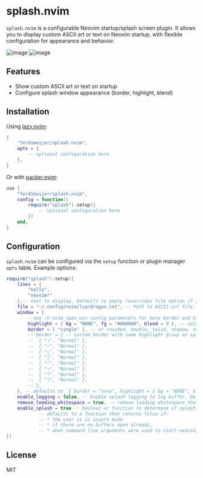 # splash.nvim

`splash.nvim` is a configurable Neovim startup/splash screen plugin. It allows you to display custom ASCII art or text on Neovim startup, with flexible configuration for appearance and behavior.

![image](https://raw.githubusercontent.com/ferdimeijer/splash.nvim/demo1.png)
![image](https://raw.githubusercontent.com/ferdimeijer/splash.nvim/demo2.png)

## Features

- Show custom ASCII art or text on startup
- Configure splash window appearance (border, highlight, blend)

## Installation

Using [lazy.nvim](https://github.com/folke/lazy.nvim):

```lua
{
    "ferdimeijer/splash.nvim",
    opts = {
        -- optional configuration here
    },
}
```

Or with [packer.nvim](https://github.com/wbthomason/packer.nvim):

```lua
use {
    "ferdimeijer/splash.nvim",
    config = function()
        require("splash").setup({
            -- optional configuration here
        })
    end,
}
```

## Configuration

`splash.nvim` can be configured via the `setup` function or plugin manager `opts` table. Example options:

```lua
require("splash").setup({
    lines = { 
        "hello",
        "neovim!"
    },-- text to display. Defaults to empty (overrides file option if set)
    file = "~/.config/nvim/lua/dragon.txt", -- Path to ASCII art file. Defaults to `<plugin_dir>/../art/dragon.txt`
    window = {
        --see :h nvim_open_win config parameters for more border and highlight options
        highlight = { bg = "NONE", fg = "#800000", blend = 0 }, -- splash window highlight options to change background, foreground color and blend
        border = { "single" }, -- or rounded, double, solid, shadow, none
        -- border = { -- custom border with same highlight group as splash window
	   	-- 	{ "┌", "Normal" },
	   	-- 	{ "─", "Normal" },
	   	-- 	{ "┐", "Normal" },
	   	-- 	{ "│", "Normal" },
	   	-- 	{ "┘", "Normal" },
	   	-- 	{ "─", "Normal" },
	   	-- 	{ "└", "Normal" },
	   	-- 	{ "│", "Normal" },
	    -- },
    }, -- defaults to `{ border = "none", highlight = { bg = "NONE", blend = 0 } }`
    enable_logging = false, -- Enable splash logging to log buffer. Defaults to false
    remove_leading_whitespace = true, -- remove leading whitespace that can be removed from each line of input this will make sure the art is centered correctly. Defaults to true
    enable_splash = true -- boolean or function to determine if splash is shown, 
            -- defaults to a function that returns false if:
            -- * the user is in insert mode
            -- * if there are no buffers open already,
            -- * when command line arguments were used to start neovim, i.e. to open a specific file.
})
```

## License

MIT
```

